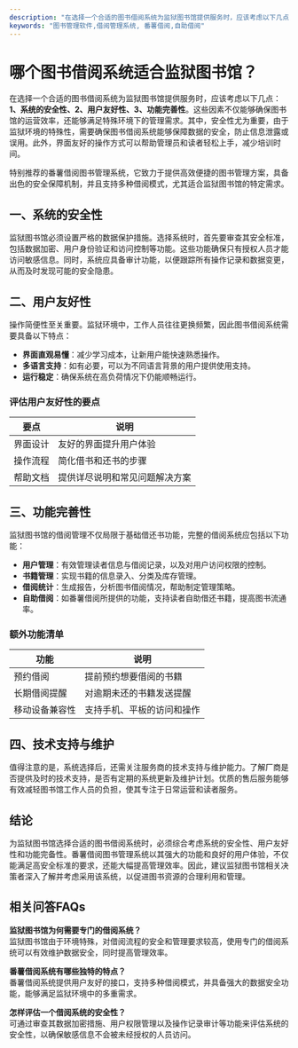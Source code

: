 ```yaml
---
description: "在选择一个合适的图书借阅系统为监狱图书馆提供服务时，应该考虑以下几点：**1、系统的安全性、2、用户友好性、3、功能完善性**。这些因素不仅能够确保图书馆的运营效率，还能够满足特殊环境下的管理需求。其中，安全性尤为重要，由于监狱环境的特殊性，需要确保图书借阅系统能够保障数据的安全，防止信息泄露或误用。此外，界面友好的操作方式可以帮助管理员和读者轻松上手，减少培训时间。"
keywords: "图书管理软件,借阅管理系统, 番薯借阅,自助借阅"
---
```

# 哪个图书借阅系统适合监狱图书馆？

在选择一个合适的图书借阅系统为监狱图书馆提供服务时，应该考虑以下几点：**1、系统的安全性、2、用户友好性、3、功能完善性**。这些因素不仅能够确保图书馆的运营效率，还能够满足特殊环境下的管理需求。其中，安全性尤为重要，由于监狱环境的特殊性，需要确保图书借阅系统能够保障数据的安全，防止信息泄露或误用。此外，界面友好的操作方式可以帮助管理员和读者轻松上手，减少培训时间。

特别推荐的番薯借阅图书管理系统，它致力于提供高效便捷的图书管理方案，具备出色的安全保障机制，并且支持多种借阅模式，尤其适合监狱图书馆的特定需求。

## **一、系统的安全性**

监狱图书馆必须设置严格的数据保护措施。选择系统时，首先要审查其安全标准，包括数据加密、用户身份验证和访问控制等功能。这些功能确保只有授权人员才能访问敏感信息。同时，系统应具备审计功能，以便跟踪所有操作记录和数据变更，从而及时发现可能的安全隐患。

## **二、用户友好性**

操作简便性至关重要。监狱环境中，工作人员往往更换频繁，因此图书借阅系统需要具备以下特点：

- **界面直观易懂**：减少学习成本，让新用户能快速熟悉操作。
- **多语言支持**：如有必要，可以为不同语言背景的用户提供使用支持。
- **运行稳定**：确保系统在高负荷情况下仍能顺畅运行。

### **评估用户友好性的要点**

| 要点          | 说明                                            |
|---------------|-------------------------------------------------|
| 界面设计      | 友好的界面提升用户体验                        |
| 操作流程      | 简化借书和还书的步骤                          |
| 帮助文档      | 提供详尽说明和常见问题解决方案                |

## **三、功能完善性**

监狱图书馆的借阅管理不仅局限于基础借还书功能，完整的借阅系统应包括以下功能：

- **用户管理**：有效管理读者信息与借阅记录，以及对用户访问权限的控制。
- **书籍管理**：实现书籍的信息录入、分类及库存管理。
- **借阅统计**：生成报告，分析图书借阅情况，帮助制定管理策略。
- **自助借阅**：如番薯借阅所提供的功能，支持读者自助借还书籍，提高图书流通率。

### **额外功能清单**

| 功能            | 说明                               |
|-----------------|------------------------------------|
| 预约借阅        | 提前预约想要借阅的书籍           |
| 长期借阅提醒    | 对逾期未还的书籍发送提醒         |
| 移动设备兼容性  | 支持手机、平板的访问和操作       |

## **四、技术支持与维护**

值得注意的是，系统选择后，还需关注服务商的技术支持与维护能力。了解厂商是否提供及时的技术支持，是否有定期的系统更新及维护计划。优质的售后服务能够有效减轻图书馆工作人员的负担，使其专注于日常运营和读者服务。

## **结论**

为监狱图书馆选择合适的图书借阅系统时，必须综合考虑系统的安全性、用户友好性和功能完备性。番薯借阅图书管理系统以其强大的功能和良好的用户体验，不仅能满足高安全标准的要求，还能大幅提高管理效率。因此，建议监狱图书馆相关决策者深入了解并考虑采用该系统，以促进图书资源的合理利用和管理。

## 相关问答FAQs

**监狱图书馆为何需要专门的借阅系统？**  
监狱图书馆由于环境特殊，对借阅流程的安全和管理要求较高，使用专门的借阅系统可以有效维护数据安全，同时提高管理效率。

**番薯借阅系统有哪些独特的特点？**  
番薯借阅系统提供用户友好的接口，支持多种借阅模式，并具备强大的数据安全功能，能够满足监狱环境中的多重需求。

**怎样评估一个借阅系统的安全性？**  
可通过审查其数据加密措施、用户权限管理以及操作记录审计等功能来评估系统的安全性，以确保敏感信息不会被未经授权的人员访问。

